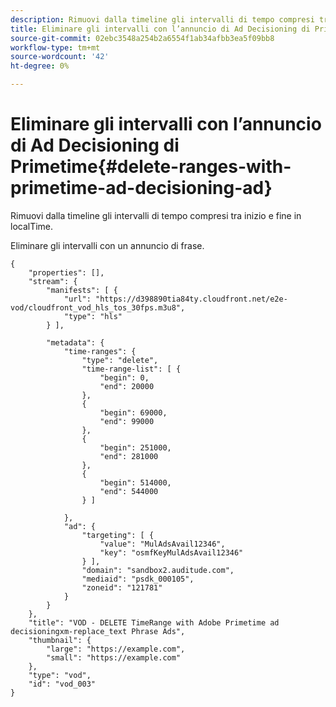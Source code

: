 ```yaml
---
description: Rimuovi dalla timeline gli intervalli di tempo compresi tra inizio e fine in localTime.
title: Eliminare gli intervalli con l’annuncio di Ad Decisioning di Primetime
source-git-commit: 02ebc3548a254b2a6554f1ab34afbb3ea5f09bb8
workflow-type: tm+mt
source-wordcount: '42'
ht-degree: 0%

---
```


# Eliminare gli intervalli con l’annuncio di Ad Decisioning di Primetime{#delete-ranges-with-primetime-ad-decisioning-ad}

Rimuovi dalla timeline gli intervalli di tempo compresi tra inizio e fine in localTime.

Eliminare gli intervalli con un annuncio di frase.

```
{   
    "properties": [],
    "stream": {
        "manifests": [ {
            "url": "https://d398890tia84ty.cloudfront.net/e2e-vod/cloudfront_vod_hls_tos_30fps.m3u8",
            "type": "hls"
        } ],

        "metadata": {
            "time-ranges": {
                "type": "delete",
                "time-range-list": [ {
                    "begin": 0,
                    "end": 20000
                },
                {
                    "begin": 69000,
                    "end": 99000
                },
                {
                    "begin": 251000,
                    "end": 281000
                },
                {
                    "begin": 514000,
                    "end": 544000
                } ]

            },
            "ad": {
                "targeting": [ {
                    "value": "MulAdsAvail12346",
                    "key": "osmfKeyMulAdsAvail12346"
                } ],
                "domain": "sandbox2.auditude.com",
                "mediaid": "psdk_000105",
                "zoneid": "121781"
            }     
        }
    },   
    "title": "VOD - DELETE TimeRange with Adobe Primetime ad decisioningxm-replace_text Phrase Ads",
    "thumbnail": {
        "large": "https://example.com",
        "small": "https://example.com"
    },
    "type": "vod",
    "id": "vod_003"
}
```
